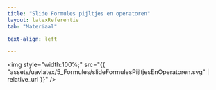 ```yaml
---
title: "Slide Formules pijltjes en operatoren"
layout: latexReferentie
tab: "Materiaal"

text-align: left

---
```


<img style="width:100%;" src="{{ "assets/uavlatex/5_Formules/slideFormulesPijltjesEnOperatoren.svg" | relative_url }}" />

